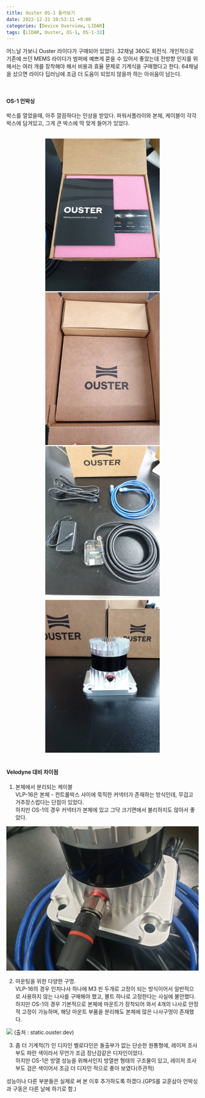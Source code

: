 ```yaml
---
title: Ouster OS-1 둘러보기
date: 2022-12-31 10:53:11 +9:00
categories: [Device Overview, LIDAR]
tags: [LIDAR, Ouster, OS-1, OS-1-32]
---
```


어느날 가보니 Ouster 라이다가 구매되어 있었다.
32채널 360도 회전식.
개인적으로 기존에 쓰던 MEMS 라이다가 범퍼에 예쁘게 묻을 수 있어서 좋았는데 전방향 인지를 위해서는 여러 개를 장착해야 해서 비용과 효율 문제로 기계식을 구매했다고 한다.
64채널을 샀으면 라이다 딥러닝에 조금 더 도움이 되었지 않을까 하는 아쉬움이 남는다.


<br>
<h4>OS-1 언박싱</h4>

박스를 열었을때, 아주 깔끔하다는 인상을 받았다. 파워서플라이와 본체, 케이블이 각각 박스에 담겨있고, 그게 큰 박스에 딱 맞게 들어가 있었다. <br>
<br>
<div style="text-align: center;">
    <img src="/assets/img/OS1_overview/OS1_1.jpg" width="300">
    <img src="/assets/img/OS1_overview/OS1_2.jpg" width="300"><br>
    <img src="/assets/img/OS1_overview/OS1_3.jpg" width="300">
    <img src="/assets/img/OS1_overview/OS1_4.jpg" width="300">
</div>
<br>
<h4>Velodyne 대비 차이점</h4>

1. 본체에서 분리되는 케이블<br>
VLP-16은 본체 - 컨트롤박스 사이에 묵직한 커넥터가 존재하는 방식인데, 무겁고 거추장스럽다는 단점이 있었다. <br>
하지만 OS-1의 경우 커넥터가 본체에 있고 그닥 크기면에서 불리하지도 않아서 좋았다.
<img src="/assets/img/OS1_overview/OS1_5.jpg">

2. 마운팅을 위한 다양한 구멍.<br>
VLP-16의 경우 인치나사 하나에 M3 핀 두개로 고정이 되는 방식이어서 일반적으로 사용하지 않는 나사를 구매해야 했고, 볼트 하나로 고정한다는 사실에 불안했다. <br>
하지만 OS-1의 경우 기본적으로 본체에 마운트가 장착되어 와서 4개의 나사로 안정적 고정이 가능하며, 해당 마운트 부품을 분리해도 본체에 많은 나사구멍이 존재했다.
<img src="https://static.ouster.dev/sensor-docs/_images/baseplate_rearview.png">
(출처 : static.ouster.dev)

3. 좀 더 기계적(?) 인 디자인 
벨로다인은 돌출부가 없는 단순한 원통형에, 레이져 조사부도 파란 색이라서 무언가 조금 장난감같은 디자인이었다. <br>
하지만 OS-1은 방열 성능을 위해서인지 방열판 형태의 구조물이 있고, 레이저 조사부도 검은 색이어서 조금 더 디자인 적으로 좋아 보였다(주관적)

성능이나 다른 부분들은 실제로 써 본 이후 추가하도록 하겠다.(GPS를 교훈삼아 언박싱과 구동은 다른 날에 하기로 함.)

